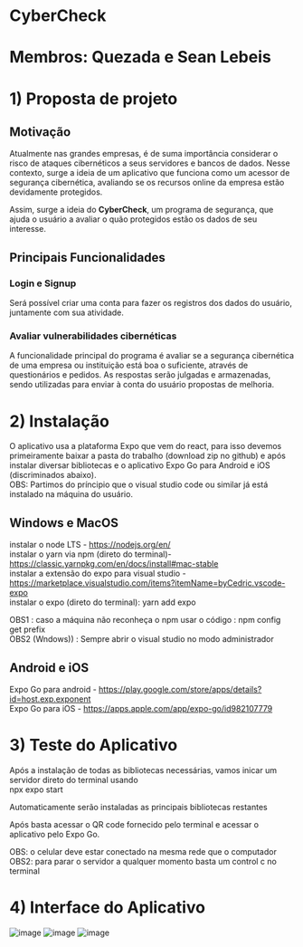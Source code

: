 # CyberCheck
# Membros: Quezada e Sean Lebeis
# 1) Proposta de projeto

## Motivação

Atualmente nas grandes empresas, é de suma importância considerar o risco de ataques cibernéticos a seus servidores e bancos de dados. Nesse contexto, surge a ideia de um aplicativo que funciona como um acessor de segurança cibernética, avaliando se os recursos online da empresa estão devidamente protegidos.

Assim, surge a ideia do **CyberCheck**, um programa de segurança, que ajuda o usuário a avaliar o quão protegidos estão os dados de seu interesse.

## Principais Funcionalidades

### Login e Signup

Será possível criar uma conta para fazer os registros dos dados do usuário, juntamente com sua atividade.

### Avaliar vulnerabilidades cibernéticas 

A funcionalidade principal do programa é avaliar se a segurança cibernética de uma empresa ou instituição está boa o suficiente, através de questionários e pedidos. As respostas serão julgadas e armazenadas, sendo utilizadas para enviar à conta do usuário propostas de melhoria.


# 2) Instalação

O aplicativo usa a plataforma Expo que vem do react, para isso devemos primeiramente baixar a pasta do trabalho (download zip no github) e após instalar diversar bibliotecas e o aplicativo Expo Go para Android e iOS (discriminados abaixo).<br/>
OBS: Partimos do príncipio que o visual studio code ou similar já está instalado na máquina do usuário.

## Windows e MacOS

instalar o node LTS - https://nodejs.org/en/ <br />
instalar o yarn via npm (direto do terminal)- https://classic.yarnpkg.com/en/docs/install#mac-stable <br />
instalar a extensão do expo para visual studio - https://marketplace.visualstudio.com/items?itemName=byCedric.vscode-expo <br />
instalar o expo (direto do terminal): yarn add expo

OBS1 : caso a máquina não reconheça o npm usar o código : npm config get prefix <br />
OBS2 (Wndows)) : Sempre abrir o visual studio no modo administrador <br />

## Android e iOS

Expo Go para android - https://play.google.com/store/apps/details?id=host.exp.exponent <br />
Expo Go para iOS - https://apps.apple.com/app/expo-go/id982107779 <br />

# 3) Teste do Aplicativo
Após a instalação de todas as bibliotecas necessárias, vamos inicar um servidor direto do terminal usando <br />
npx expo start <br />

Automaticamente serão instaladas as principais bibliotecas restantes <br />

Após basta acessar o QR code fornecido pelo terminal e acessar o aplicativo pelo Expo Go.

OBS: o celular deve estar conectado na mesma rede que o computador
OBS2: para parar o servidor a qualquer momento basta um control c no terminal

# 4) Interface do Aplicativo

![image](https://user-images.githubusercontent.com/114265258/205094932-63807ba6-7988-4685-95d2-9d1da144038c.png)
![image](https://user-images.githubusercontent.com/114265258/205095407-56472097-c9a6-4d5b-ab62-44d67ffb28b9.png)
![image](https://user-images.githubusercontent.com/114265258/205095690-e315b223-794a-4192-af8b-5fb0f84ebf22.png)
